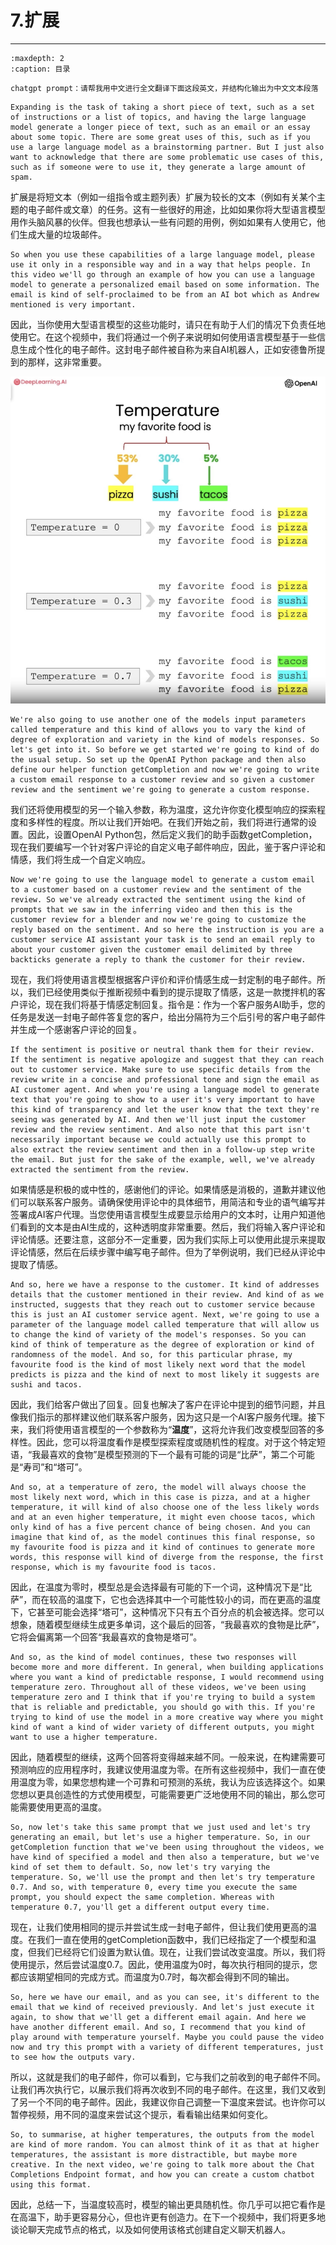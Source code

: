#  7.扩展

---

```{toctree}
:maxdepth: 2
:caption: 目录
```

```
chatgpt prompt：请帮我用中文进行全文翻译下面这段英文，并结构化输出为中文文本段落
```

```
Expanding is the task of taking a short piece of text, such as a set of instructions or a list of topics, and having the large language model generate a longer piece of text, such as an email or an essay about some topic. There are some great uses of this, such as if you use a large language model as a brainstorming partner. But I just also want to acknowledge that there are some problematic use cases of this, such as if someone were to use it, they generate a large amount of spam. 
```

扩展是将短文本（例如一组指令或主题列表）扩展为较长的文本（例如有关某个主题的电子邮件或文章）的任务。这有一些很好的用途，比如如果你将大型语言模型用作头脑风暴的伙伴。但我也想承认一些有问题的用例，例如如果有人使用它，他们生成大量的垃圾邮件。

```
So when you use these capabilities of a large language model, please use it only in a responsible way and in a way that helps people. In this video we'll go through an example of how you can use a language model to generate a personalized email based on some information. The email is kind of self-proclaimed to be from an AI bot which as Andrew mentioned is very important. 
```

因此，当你使用大型语言模型的这些功能时，请只在有助于人们的情况下负责任地使用它。在这个视频中，我们将通过一个例子来说明如何使用语言模型基于一些信息生成个性化的电子邮件。这封电子邮件被自称为来自AI机器人，正如安德鲁所提到的那样，这非常重要。

![6-1](./imgs/6-1.png)

```
We're also going to use another one of the models input parameters called temperature and this kind of allows you to vary the kind of degree of exploration and variety in the kind of models responses. So let's get into it. So before we get started we're going to kind of do the usual setup. So set up the OpenAI Python package and then also define our helper function getCompletion and now we're going to write a custom email response to a customer review and so given a customer review and the sentiment we're going to generate a custom response. 
```

我们还将使用模型的另一个输入参数，称为温度，这允许你变化模型响应的探索程度和多样性的程度。所以让我们开始吧。在我们开始之前，我们将进行通常的设置。因此，设置OpenAI Python包，然后定义我们的助手函数getCompletion，现在我们要编写一个针对客户评论的自定义电子邮件响应，因此，鉴于客户评论和情感，我们将生成一个自定义响应。

```
Now we're going to use the language model to generate a custom email to a customer based on a customer review and the sentiment of the review. So we've already extracted the sentiment using the kind of prompts that we saw in the inferring video and then this is the customer review for a blender and now we're going to customize the reply based on the sentiment. And so here the instruction is you are a customer service AI assistant your task is to send an email reply to about your customer given the customer email delimited by three backticks generate a reply to thank the customer for their review.
```

现在，我们将使用语言模型根据客户评价和评价情感生成一封定制的电子邮件。所以，我们已经使用类似于推断视频中看到的提示提取了情感，这是一款搅拌机的客户评论，现在我们将基于情感定制回复。指令是：作为一个客户服务AI助手，您的任务是发送一封电子邮件答复您的客户，给出分隔符为三个后引号的客户电子邮件并生成一个感谢客户评论的回复。

```
If the sentiment is positive or neutral thank them for their review. If the sentiment is negative apologize and suggest that they can reach out to customer service. Make sure to use specific details from the review write in a concise and professional tone and sign the email as AI customer agent. And when you're using a language model to generate text that you're going to show to a user it's very important to have this kind of transparency and let the user know that the text they're seeing was generated by AI. And then we'll just input the customer review and the review sentiment. And also note that this part isn't necessarily important because we could actually use this prompt to also extract the review sentiment and then in a follow-up step write the email. But just for the sake of the example, well, we've already extracted the sentiment from the review. 
```

如果情感是积极的或中性的，感谢他们的评论。如果情感是消极的，道歉并建议他们可以联系客户服务。请确保使用评论中的具体细节，用简洁和专业的语气编写并签署成AI客户代理。当您使用语言模型生成要显示给用户的文本时，让用户知道他们看到的文本是由AI生成的，这种透明度非常重要。然后，我们将输入客户评论和评论情感。还要注意，这部分不一定重要，因为我们实际上可以使用此提示来提取评论情感，然后在后续步骤中编写电子邮件。但为了举例说明，我们已经从评论中提取了情感。

```
And so, here we have a response to the customer. It kind of addresses details that the customer mentioned in their review. And kind of as we instructed, suggests that they reach out to customer service because this is just an AI customer service agent. Next, we're going to use a parameter of the language model called temperature that will allow us to change the kind of variety of the model's responses. So you can kind of think of temperature as the degree of exploration or kind of randomness of the model. And so, for this particular phrase, my favourite food is the kind of most likely next word that the model predicts is pizza and the kind of next to most likely it suggests are sushi and tacos. 
```

因此，我们给客户做出了回复。回复也解决了客户在评论中提到的细节问题，并且像我们指示的那样建议他们联系客户服务，因为这只是一个AI客户服务代理。接下来，我们将使用语言模型的一个参数称为“**温度**”，这将允许我们改变模型回答的多样性。因此，您可以将温度看作是模型探索程度或随机性的程度。对于这个特定短语，“我最喜欢的食物”是模型预测的下一个最有可能的词是“比萨”，第二个可能是“寿司”和“塔可”。

```
And so, at a temperature of zero, the model will always choose the most likely next word, which in this case is pizza, and at a higher temperature, it will kind of also choose one of the less likely words and at an even higher temperature, it might even choose tacos, which only kind of has a five percent chance of being chosen. And you can imagine that kind of, as the model continues this final response, so my favourite food is pizza and it kind of continues to generate more words, this response will kind of diverge from the response, the first response, which is my favourite food is tacos. 
```

因此，在温度为零时，模型总是会选择最有可能的下一个词，这种情况下是“比萨”，而在较高的温度下，它也会选择其中一个可能性较小的词，而在更高的温度下，它甚至可能会选择“塔可”，这种情况下只有五个百分点的机会被选择。您可以想象，随着模型继续生成更多单词，这个最后的回答，“我最喜欢的食物是比萨”，它将会偏离第一个回答“我最喜欢的食物是塔可”。

```
And so, as the kind of model continues, these two responses will become more and more different. In general, when building applications where you want a kind of predictable response, I would recommend using temperature zero. Throughout all of these videos, we've been using temperature zero and I think that if you're trying to build a system that is reliable and predictable, you should go with this. If you're trying to kind of use the model in a more creative way where you might kind of want a kind of wider variety of different outputs, you might want to use a higher temperature. 
```

因此，随着模型的继续，这两个回答将变得越来越不同。一般来说，在构建需要可预测响应的应用程序时，我建议使用温度为零。在所有这些视频中，我们一直在使用温度为零，如果您想构建一个可靠和可预测的系统，我认为应该选择这个。如果您想以更具创造性的方式使用模型，可能需要更广泛地使用不同的输出，那么您可能需要使用更高的温度。

```
So, now let's take this same prompt that we just used and let's try generating an email, but let's use a higher temperature. So, in our getCompletion function that we've been using throughout the videos, we have kind of specified a model and then also a temperature, but we've kind of set them to default. So, now let's try varying the temperature. So, we'll use the prompt and then let's try temperature 0.7. And so, with temperature 0, every time you execute the same prompt, you should expect the same completion. Whereas with temperature 0.7, you'll get a different output every time. 
```

现在，让我们使用相同的提示并尝试生成一封电子邮件，但让我们使用更高的温度。在我们一直在使用的getCompletion函数中，我们已经指定了一个模型和温度，但我们已经将它们设置为默认值。现在，让我们尝试改变温度。所以，我们将使用提示，然后尝试温度0.7。因此，使用温度为0时，每次执行相同的提示，您都应该期望相同的完成方式。而温度为0.7时，每次都会得到不同的输出。

```
So, here we have our email, and as you can see, it's different to the email that we kind of received previously. And let's just execute it again, to show that we'll get a different email again. And here we have another different email. And so, I recommend that you kind of play around with temperature yourself. Maybe you could pause the video now and try this prompt with a variety of different temperatures, just to see how the outputs vary. 
```

所以，这就是我们的电子邮件，你可以看到，它与我们之前收到的电子邮件不同。让我们再次执行它，以展示我们将再次收到不同的电子邮件。在这里，我们又收到了另一个不同的电子邮件。因此，我建议你自己调整一下温度来尝试。也许你可以暂停视频，用不同的温度来尝试这个提示，看看输出结果如何变化。

```
So, to summarise, at higher temperatures, the outputs from the model are kind of more random. You can almost think of it as that at higher temperatures, the assistant is more distractible, but maybe more creative. In the next video, we're going to talk more about the Chat Completions Endpoint format, and how you can create a custom chatbot using this format. 
```

因此，总结一下，当温度较高时，模型的输出更具随机性。你几乎可以把它看作是在高温下，助手更容易分心，但也许更有创造力。在下一个视频中，我们将更多地谈论聊天完成节点的格式，以及如何使用该格式创建自定义聊天机器人。



